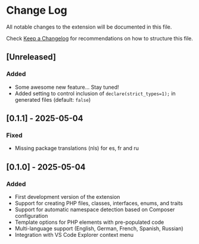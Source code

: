 # Change Log

All notable changes to the extension will be documented in this file.

Check [Keep a Changelog](http://keepachangelog.com/) for recommendations on how to structure this file.

## [Unreleased]

### Added
- Some awesome new feature... Stay tuned!
- Added setting to control inclusion of `declare(strict_types=1);` in generated files (default: `false`)




## [0.1.1] - 2025-05-04

### Fixed

- Missing package translations (nls) for es, fr and ru



## [0.1.0] - 2025-05-04

### Added
- First development version of the extension
- Support for creating PHP files, classes, interfaces, enums, and traits
- Support for automatic namespace detection based on Composer configuration
- Template options for PHP elements with pre-populated code
- Multi-language support (English, German, French, Spanish, Russian)
- Integration with VS Code Explorer context menu